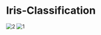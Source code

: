 # Iris-Classification
![2](https://github.com/Kritarth123-prince/Iris-Classification/assets/57205613/53cadce1-1c28-4156-bebb-eb8cd5506870)
![1](https://github.com/Kritarth123-prince/Iris-Classification/assets/57205613/6cd3cd7d-0d0c-4363-a00f-4657ef914333)
